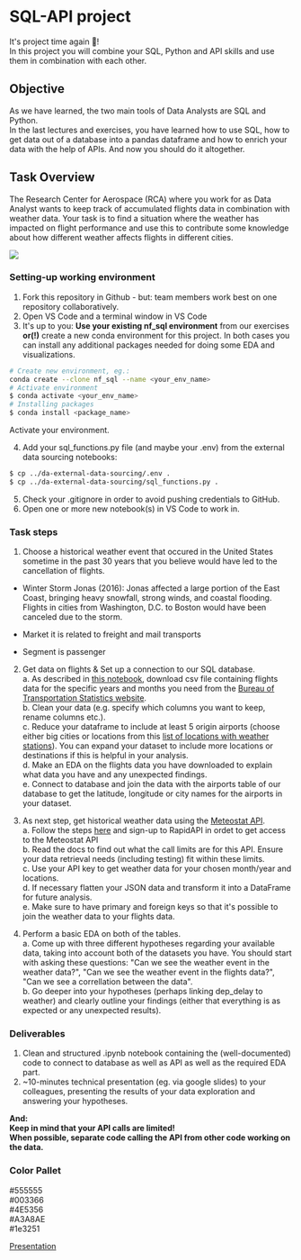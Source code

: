 # SQL-API project

It's project time again :tada:!  
In this project you will combine your SQL, Python and API skills and use them in combination with each other.

## Objective

As we have learned, the two main tools of Data Analysts are SQL and Python.  
In the last lectures and exercises, you have learned how to use SQL, how to get data out of a database into a pandas dataframe and how to enrich your data with the help of APIs.
And now you should do it altogether.

## Task Overview

The Research Center for Aerospace (RCA) where you work for as Data Analyst wants to keep track of accumulated flights data in combination with weather data. Your task is to find a situation where the weather has impacted on flight performance and use this to contribute some knowledge about how different weather affects flights in different cities.

![](images/PIREPs-featured.jpg)

### Setting-up working environment

1. Fork this repository in Github - but: team members work best on one repository collaboratively.
2. Open VS Code and a terminal window in VS Code
3. It's up to you: **Use your existing nf_sql environment** from our exercises **or(!)** create a new conda environment for this project. In both cases you can install any additional packages needed for doing some EDA and visualizations.

```ZSH
# Create new environment, eg.:
conda create --clone nf_sql --name <your_env_name>
# Activate environment
$ conda activate <your_env_name>
# Installing packages
$ conda install <package_name>
```

Activate your environment.

4. Add your sql_functions.py file (and maybe your .env) from the external data sourcing notebooks:

```zsh
$ cp ../da-external-data-sourcing/.env .
$ cp ../da-external-data-sourcing/sql_functions.py .
```

5. Check your .gitignore in order to avoid pushing credentials to GitHub.
6. Open one or more new notebook(s) in VS Code to work in.

### Task steps

1. Choose a historical weather event that occured in the United States sometime in the past 30 years that you believe would have led to the cancellation of flights.

- Winter Storm Jonas (2016): Jonas affected a large portion of the East Coast, bringing heavy snowfall, strong winds, and coastal flooding. Flights in cities from Washington, D.C. to Boston would have been canceled due to the storm.

- Market it is related to freight and mail transports
- Segment is passenger

2. Get data on flights & Set up a connection to our SQL database.  
   a. As described in [this notebook](https://github.com/neuefische/da-sql-api-project/blob/main/get_flights_data.ipynb), download csv file containing flights data for the specific years and months you need from the [Bureau of Transportation Statistics website](https://transtats.bts.gov).  
   b. Clean your data (e.g. specify which columns you want to keep, rename columns etc.).  
   c. Reduce your dataframe to include at least 5 origin airports (choose either big cities or locations from this [list of locations with weather stations](https://bulk.meteostat.net/v2/stations/lite.json.gz)). You can expand your dataset to include more locations or destinations if this is helpful in your analysis.  
   d. Make an EDA on the flights data you have downloaded to explain what data you have and any unexpected findings.  
   e. Connect to database and join the data with the airports table of our database to get the latitude, longitude or city names for the airports in your dataset.

3. As next step, get historical weather data using the [Meteostat API](https://dev.meteostat.net/api/point/daily.html#endpoint).  
   a. Follow the steps [here](https://dev.meteostat.net/api/) and sign-up to RapidAPI in ordet to get access to the Meteostat API  
   b. Read the docs to find out what the call limits are for this API. Ensure your data retrieval needs (including testing) fit within these limits.  
   c. Use your API key to get weather data for your chosen month/year and locations.  
   d. If necessary flatten your JSON data and transform it into a DataFrame for future analysis.  
   e. Make sure to have primary and foreign keys so that it's possible to join the weather data to your flights data.

4. Perform a basic EDA on both of the tables.  
   a. Come up with three different hypotheses regarding your available data, taking into account both of the datasets you have. You should start with asking these questions: "Can we see the weather event in the weather data?", "Can we see the weather event in the flights data?", "Can we see a correllation between the data".  
   b. Go deeper into your hypotheses (perhaps linking dep_delay to weather) and clearly outline your findings (either that everything is as expected or any unexpected results).

### Deliverables

1. Clean and structured .ipynb notebook containing the (well-documented) code to connect to database as well as API as well as the required EDA part.
2. ~10-minutes technical presentation (eg. via google slides) to your colleagues, presenting the results of your data exploration and answering your hypotheses.

**And:**  
**Keep in mind that your API calls are limited!**  
**When possible, separate code calling the API from other code working on the data.**




### Color Pallet  
#555555  
#003366  
#4E5356  
#A3A8AE  
#1e3251  

[Presentation](https://github.com/SabrinaPau/10_project-3_SQL-API/blob/main/Pra%CC%88sentation%20API.pdf)

